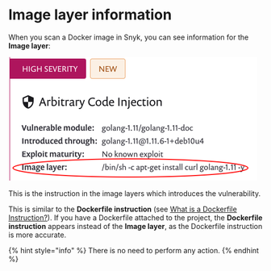 # Image layer information

When you scan a Docker image in Snyk, you can see information for the **Image layer**:

![](../../../.gitbook/assets/screenshot_2021-02-12_at_15.55.03.png)

This is the instruction in the image layers which introduces the vulnerability.

This is similar to the **Dockerfile instruction** \(see [What is a Dockerfile Instruction?](https://docs.snyk.io/snyk-container/scan-your-dockerfile/what-is-a-dockerfile-instruction-)\). If you have a Dockerfile attached to the project, the **Dockerfile instruction** appears instead of the **Image layer**, as the Dockerfile instruction is more accurate.

{% hint style="info" %}
There is no need to perform any action.
{% endhint %}


